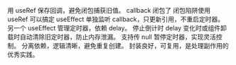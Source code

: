 用 useRef 保存回调，避免闭包捕获旧值。 callback 闭包了
闭包陷阱使用 useRef 可以搞定
useEffect 单独监听 callback，只更新引用，不重启定时器。
另一个 useEffect 管理定时器，依赖 delay。 停止倒计时
delay 变化时或组件卸载时自动清除旧定时器，防止内存泄漏。
支持传 null 暂停定时器，实现灵活控制。
分离依赖，逻辑清晰，避免重复创建。
封装良好，可复用，是处理副作用的优秀实践。
